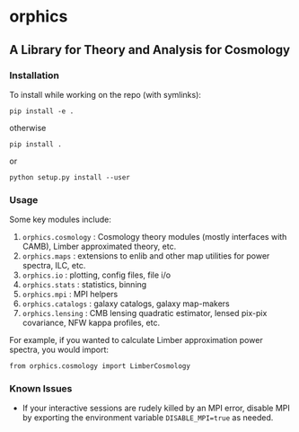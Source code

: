 # orphics
## A Library for Theory and Analysis for Cosmology

### Installation

To install while working on the repo (with symlinks):

``pip install -e .``

otherwise

``pip install .``

or

``python setup.py install --user``

### Usage

Some key modules include:

1. `orphics.cosmology` : Cosmology theory modules (mostly interfaces with CAMB), Limber approximated theory, etc.
2. `orphics.maps` : extensions to enlib and other map utilities for power spectra, ILC, etc.
3. `orphics.io` : plotting, config files, file i/o
4. `orphics.stats` : statistics, binning
5. `orphics.mpi` : MPI helpers
6. `orphics.catalogs` : galaxy catalogs, galaxy map-makers
7. `orphics.lensing` : CMB lensing quadratic estimator, lensed pix-pix covariance, NFW kappa profiles, etc.

For example, if you wanted to calculate Limber approximation power spectra, you would import:

``
from orphics.cosmology import LimberCosmology
``
### Known Issues

- If your interactive sessions are rudely killed by an MPI error, disable MPI by exporting the environment variable `DISABLE_MPI=true` as needed.
